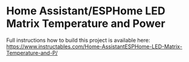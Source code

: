 # Home Assistant/ESPHome LED Matrix Temperature and Power 

Full instructions how to build this project is available here:
https://www.instructables.com/Home-AssistantESPHome-LED-Matrix-Temperature-and-P/
